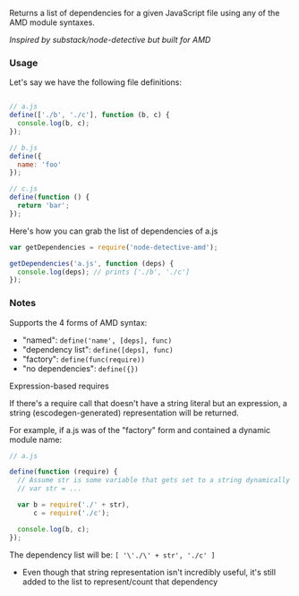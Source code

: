 Returns a list of dependencies for a given JavaScript file using
any of the AMD module syntaxes.

*Inspired by substack/node-detective but built for AMD*

### Usage

Let's say we have the following file definitions:

```javascript

// a.js
define(['./b', './c'], function (b, c) {
  console.log(b, c);
});

// b.js
define({
  name: 'foo'
});

// c.js
define(function () {
  return 'bar';
});
```

Here's how you can grab the list of dependencies of a.js

```javascript
var getDependencies = require('node-detective-amd');

getDependencies('a.js', function (deps) {
  console.log(deps); // prints ['./b', './c']
});
```

### Notes

Supports the 4 forms of AMD syntax:

* "named": `define('name', [deps], func)`
* "dependency list": `define([deps], func)`
* "factory": `define(func(require))`
* "no dependencies": `define({})`

Expression-based requires

If there's a require call that doesn't have a string literal but an expression,
a string (escodegen-generated) representation will be returned.

For example, if a.js was of the "factory" form and contained a dynamic module name:

```javascript
// a.js

define(function (require) {
  // Assume str is some variable that gets set to a string dynamically
  // var str = ...

  var b = require('./' + str),
      c = require('./c');

  console.log(b, c);
});
```

The dependency list will be: `[ '\'./\' + str', './c' ]`

* Even though that string representation isn't incredibly useful, it's
still added to the list to represent/count that dependency